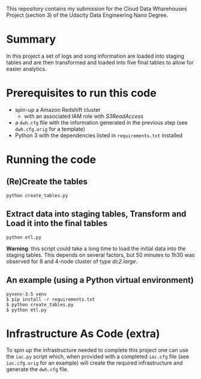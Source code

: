 This repository contains my submission for the Cloud Data Wharehouses Project (section 3) of the Udacity Data Engineering Nano Degree.

# Summary
In this project a set of logs and song information are loaded into staging tables and are then transformed and loaded into five final tables to allow for easier analytics.


# Prerequisites to run this code
* spin-up a Amazon Redshift cluster
  * with an associated IAM role with _S3ReadAccess_
* a `dwh.cfg` file with the information generated in the previous step (see `dwh.cfg.orig` for a template)
* Python 3 with the dependencies listed in `requirements.txt` installed


# Running the code
## (Re)Create the tables
```
python create_tables.py
```

## Extract data into staging tables, Transform and Load it into the final tables
```
python etl.py
``` 
**Warning**: this script could take a long time to load the initial data into the staging tables. This depends on several factors, but 50 minutes to 1h30 was observed for 8 and 4-node cluster of type *dc2.large*.


## An example (using a Python virtual environment)
```
pyvenv-3.5 venv
$ pip install -r requirements.txt
$ python create_tables.py
$ python etl.py
``` 


# Infrastructure As Code (extra)
To spin up the infrastructure needed to complete this project one can use the `iac.py` script which, when provided with a completed `iac.cfg` file (see `iac.cfg.orig` for an example) will create the required infrastructure and generate the `dwh.cfg` file. 

